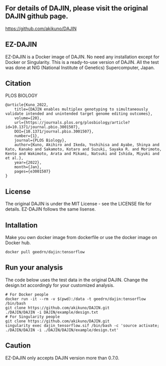 ## For details of DAJIN, please visit the original DAJIN github page.
https://github.com/akikuno/DAJIN

## EZ-DAJIN
EZ-DAJIN is a Docker image of DAJIN. No need any installation except for Docker or Singularity. This is a ready-to-use version of DAJIN. All the test was done at NIG (National Institute of Genetics) Supercomputer, Japan.

## Citation
PLOS BIOLOGY

```
@article{Kuno_2022,
	title={DAJIN enables multiplex genotyping to simultaneously validate intended and unintended target genome editing outcomes},
	volume={20},
	url={https://journals.plos.org/plosbiology/article?id=10.1371/journal.pbio.3001507},
	DOI={10.1371/journal.pbio.3001507},
	number={1},
	journal={PLOS Biology},
	author={Kuno, Akihiro and Ikeda, Yoshihisa and Ayabe, Shinya and Kato, Kanako and Sakamoto, Kotaro and Suzuki, Sayaka R. and Morimoto, Kento and Wakimoto, Arata and Mikami, Natsuki and Ishida, Miyuki and et al.},
	year={2022},
	month={Jan},
	pages={e3001507}
}
```

## License
The original DAJIN is under the MIT License - see the LICENSE file for details. EZ-DAJIN follows the same lisense.

## Intallation
Make you own docker image from dockerfile or use the docker image on Docker hub.
```
docker pull geedrn/dajin:tensorflow
```

## Run your analysis
The code below uses the test data in the original DAJIN. Change the design.txt accordingly for your customized analysis.
```
# For Docker people
docker run -it --rm -v $(pwd):/data -t geedrn/dajin:tensorflow /bin/bash
git clone https://github.com/akikuno/DAJIN.git
./DAJIN/DAJIN -i DAJIN/example/design.txt
# For Singularity people
git clone https://github.com/akikuno/DAJIN.git
singularity exec dajin_tensorflow.sif /bin/bash -c 'source activate; ./DAJIN/DAJIN -i ./DAJIN/DAJIN/example/design.txt'
```

## Caution
EZ-DAJIN only accepts DAJIN version more than 0.7.0. 
